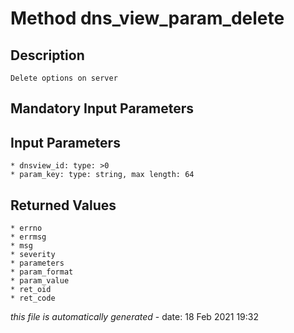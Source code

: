 # Method dns_view_param_delete

## Description
	Delete options on server

## Mandatory Input Parameters

## Input Parameters
	* dnsview_id: type: >0
	* param_key: type: string, max length: 64

## Returned Values
	* errno
	* errmsg
	* msg
	* severity
	* parameters
	* param_format
	* param_value
	* ret_oid
	* ret_code


*this file is automatically generated* - date: 18 Feb 2021 19:32